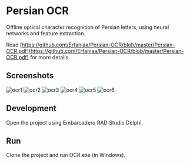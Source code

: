 # Persian OCR

Offline optical character recognition of Persian letters, using neural networks and feature extraction.

Read [https://github.com/Erfaniaa/Persian-OCR/blob/master/Persian-OCR.pdf](https://github.com/Erfaniaa/Persian-OCR/blob/master/Persian-OCR.pdf) for more details.

## Screenshots

![ocr1](https://user-images.githubusercontent.com/7780269/46572355-46332d00-c991-11e8-8f00-8296636efc1d.JPG)
![ocr2](https://user-images.githubusercontent.com/7780269/46572356-46332d00-c991-11e8-9c89-8bbc7b9e2dd7.JPG)
![ocr3](https://user-images.githubusercontent.com/7780269/46572357-46332d00-c991-11e8-8f3f-8b8fe971f5ed.JPG)
![ocr4](https://user-images.githubusercontent.com/7780269/46572358-46cbc380-c991-11e8-9833-b884f4374901.JPG)
![ocr5](https://user-images.githubusercontent.com/7780269/46572359-46cbc380-c991-11e8-8fc1-955f379e0290.JPG)
![ocr6](https://user-images.githubusercontent.com/7780269/46572360-46cbc380-c991-11e8-8628-6d50326be4a5.JPG)

## Development

Open the project using Embarcadero RAD Studio Delphi.

## Run

Clone the project and run OCR.exe (in Windows).